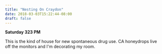 ```yaml
---
title: "Nesting On Craydon"
date: 2018-03-03T15:22:44-08:00
draft: false
---
```


**Saturday 323 PM**

This is the kind of house for new spontaneous drug use.
CA honeydrops live off the monitors and I'm decorating my room.
